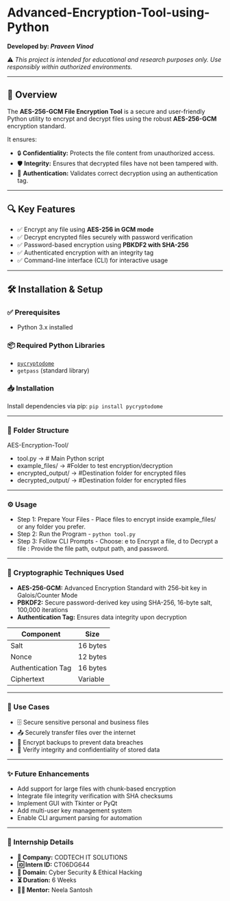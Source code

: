 # Advanced-Encryption-Tool-using-Python

**Developed by: _Praveen Vinod_**

⚠️ _This project is intended for educational and research purposes only. Use responsibly within authorized environments._

---

## 📌 Overview

The **AES-256-GCM File Encryption Tool** is a secure and user-friendly Python utility to encrypt and decrypt files using the robust **AES-256-GCM** encryption standard.

It ensures:
- 🔒 **Confidentiality:** Protects the file content from unauthorized access.
- 🛡️ **Integrity:** Ensures that decrypted files have not been tampered with.
- 🔑 **Authentication:** Validates correct decryption using an authentication tag.

---

## 🔍 Key Features

- ✅ Encrypt any file using **AES-256 in GCM mode**
- ✅ Decrypt encrypted files securely with password verification
- ✅ Password-based encryption using **PBKDF2 with SHA-256**
- ✅ Authenticated encryption with an integrity tag
- ✅ Command-line interface (CLI) for interactive usage

---

## 🛠️ Installation & Setup

### ✅ Prerequisites
- Python 3.x installed

### 📦 Required Python Libraries
- [`pycryptodome`](https://pypi.org/project/pycryptodome/)
- `getpass` (standard library)

### 📥 Installation
Install dependencies via pip: `pip install pycryptodome`

---

### 📁 Folder Structure
AES-Encryption-Tool/
- tool.py -> # Main Python script
- example_files/  -> #Folder to test encryption/decryption
- encrypted_output/  -> #Destination folder for encrypted files
- decrypted_output/  -> #Destination folder for encrypted files

---

### ⚙️ Usage

- Step 1: Prepare Your Files - Place files to encrypt inside example_files/ or any folder you prefer.
- Step 2: Run the Program - `python tool.py`
- Step 3: Follow CLI Prompts - Choose: e to Encrypt a file, d to Decrypt a file : Provide the file path, output path, and password.

---

### 🔐 Cryptographic Techniques Used

- **AES-256-GCM:** Advanced Encryption Standard with 256-bit key in Galois/Counter Mode
- **PBKDF2:** Secure password-derived key using SHA-256, 16-byte salt, 100,000 iterations
- **Authentication Tag:** Ensures data integrity upon decryption

| Component          | Size     |
| ------------------ | -------- |
| Salt               | 16 bytes |
| Nonce              | 12 bytes |
| Authentication Tag | 16 bytes |
| Ciphertext         | Variable |

---

### 🧠 Use Cases

- 🗄️ Secure sensitive personal and business files
- 📤 Securely transfer files over the internet
- 🔐 Encrypt backups to prevent data breaches
- 🔎 Verify integrity and confidentiality of stored data

---

### ✨ Future Enhancements

- Add support for large files with chunk-based encryption
- Integrate file integrity verification with SHA checksums
- Implement GUI with Tkinter or PyQt
- Add multi-user key management system
- Enable CLI argument parsing for automation

---

### 📑 Internship Details

- **🏢 Company:** CODTECH IT SOLUTIONS  
- **🆔 Intern ID:** CT06DG644  
- **📂 Domain:** Cyber Security & Ethical Hacking  
- **⏳ Duration:** 6 Weeks  
- **👨‍🏫 Mentor:** Neela Santosh  
